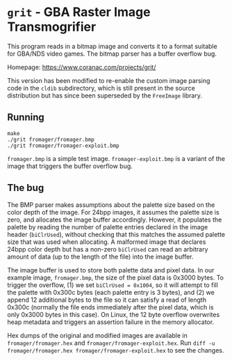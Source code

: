 # `grit` - GBA Raster Image Transmogrifier

This program reads in a bitmap image and converts it to a format suitable for
GBA/NDS video games.
The bitmap parser has a buffer overflow bug.

Homepage: https://www.coranac.com/projects/grit/

This version has been modified to re-enable the custom image parsing code in
the `cldib` subdirectory, which is still present in the source distribution but
has since been superseded by the `FreeImage` library.

## Running

```
make
./grit fromager/fromager.bmp
./grit fromager/fromager-exploit.bmp
```

`fromager.bmp` is a simple test image.
`fromager-exploit.bmp` is a variant of the image that triggers the buffer
overflow bug.

## The bug

The BMP parser makes assumptions about the palette size based on the color
depth of the image.
For 24bpp images, it assumes the palette size is zero, and allocates the image
buffer accordingly.
However, it populates the palette by reading the number of palette entries
declared in the image header (`biClrUsed`), without checking that this matches
the assumed palette size that was used when allocating.
A malformed image that declares 24bpp color depth but has a non-zero
`biClrUsed` can read an arbitrary amount of data (up to the length of the file)
into the image buffer.

The image buffer is used to store both palette data and pixel data.
In our example image, `fromager.bmp`, the size of the pixel data is 0x3000
bytes.
To trigger the overflow, (1) we set `biClrUsed = 0x1004`, so it will attempt to
fill the palette with 0x300c bytes (each palette entry is 3 bytes), and (2) we
append 12 additional bytes to the file so it can satisfy a read of length
0x300c (normally the file ends immediately after the pixel data, which is only
0x3000 bytes in this case).
On Linux, the 12 byte overflow overwrites heap metadata and triggers an
assertion failure in the memory allocator.

Hex dumps of the original and modified images are available in
`fromager/fromager.hex` and `fromager/fromager-exploit.hex`.  Run `diff -u
fromager/fromager.hex fromager/fromager-exploit.hex` to see the changes.
